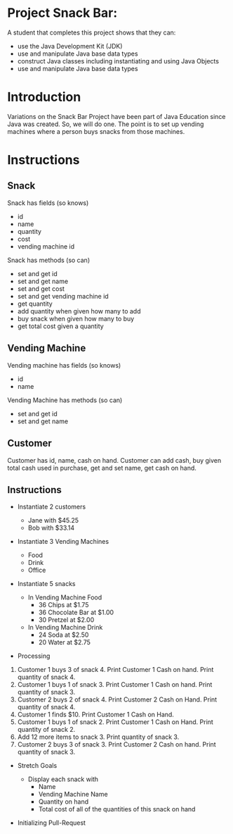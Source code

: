# Project Snack Bar:

A student that completes this project shows that they can:

* use the Java Development Kit (JDK)
* use and manipulate Java base data types
* construct Java classes including instantiating and using Java Objects
* use and manipulate Java base data types

# Introduction

Variations on the Snack Bar Project have been part of Java Education 
since Java was created. So, we will do one. The point is to set up 
vending machines where a person buys snacks from those machines.

# Instructions

## Snack

Snack has fields (so knows)
* id
* name
* quantity 
* cost
* vending machine id

Snack has methods (so can) 
* set and get id
* set and get name
* set and get cost
* set and get vending machine id
* get quantity
* add quantity when given how many to add
* buy snack when given how many to buy
* get total cost given a quantity


## Vending Machine

Vending machine has fields (so knows)
* id
* name 

Vending Machine has methods (so can)
* set and get id
* set and get name


## Customer

Customer has id, name, cash on hand. 
Customer can add cash, buy given total cash used in purchase, get and set name, get cash on hand.  


## Instructions

* Instantiate 2 customers
    * Jane with $45.25
    * Bob with $33.14

* Instantiate 3 Vending Machines
    * Food
    * Drink
    * Office

* Instantiate 5 snacks
    * In Vending Machine Food
        * 36 Chips at $1.75
        * 36 Chocolate Bar at $1.00
        * 30 Pretzel at $2.00
    * In Vending Machine Drink
        * 24 Soda at $2.50
        * 20 Water at $2.75
	
* Processing

1. Customer 1 buys 3 of snack 4. Print Customer 1 Cash on hand. Print quantity of snack 4.
1. Customer 1 buys 1 of snack 3. Print Customer 1 Cash on hand. Print quantity of snack 3.
1. Customer 2 buys 2 of snack 4. Print Customer 2 Cash on Hand. Print quantity of snack 4.
1. Customer 1 finds $10. Print Customer 1 Cash on Hand.
1. Customer 1 buys 1 of snack 2. Print Customer 1 Cash on Hand. Print quantity of snack 2.
1. Add 12 more items to snack 3. Print quantity of snack 3.
1. Customer 2 buys 3 of snack 3. Print Customer 2 Cash on hand. Print quantity of snack 3.

* Stretch Goals

    * Display each snack with
        * Name
        * Vending Machine Name
        * Quantity on hand
        * Total cost of all of the quantities of this snack on hand
	
* Initializing Pull-Request
